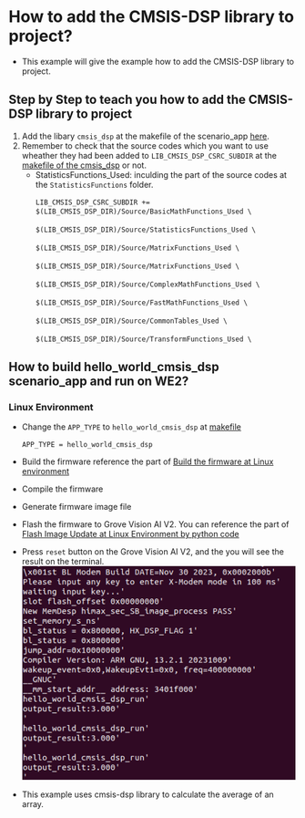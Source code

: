 # How to add the CMSIS-DSP library to project?
- This example will give the example how to add the CMSIS-DSP library to project.

## Step by Step to teach you how to add the CMSIS-DSP library to project
1. Add the libary `cmsis_dsp` at the makefile of the scenario_app [here](https://github.com/HimaxWiseEyePlus/Seeed_Grove_Vision_AI_Module_V2/blob/main/EPII_CM55M_APP_S/app/scenario_app/hello_world_cmsis_dsp/hello_world_cmsis_dsp.mk#L19).
2. Remember to check that the source codes which you want to use wheather they had been added to `LIB_CMSIS_DSP_CSRC_SUBDIR` at the [makefile of the cmsis_dsp](https://github.com/HimaxWiseEyePlus/Seeed_Grove_Vision_AI_Module_V2/blob/main/EPII_CM55M_APP_S/library/cmsis_dsp/cmsis_dsp.mk#L12) or not.
    - StatisticsFunctions_Used: inculding the part of the source codes at the `StatisticsFunctions` folder. 
        ```
        LIB_CMSIS_DSP_CSRC_SUBDIR += $(LIB_CMSIS_DSP_DIR)/Source/BasicMathFunctions_Used \
                                    $(LIB_CMSIS_DSP_DIR)/Source/StatisticsFunctions_Used \
                                    $(LIB_CMSIS_DSP_DIR)/Source/MatrixFunctions_Used \
                                    $(LIB_CMSIS_DSP_DIR)/Source/MatrixFunctions_Used \
                                    $(LIB_CMSIS_DSP_DIR)/Source/ComplexMathFunctions_Used \
                                    $(LIB_CMSIS_DSP_DIR)/Source/FastMathFunctions_Used \
                                    $(LIB_CMSIS_DSP_DIR)/Source/CommonTables_Used \
                                    $(LIB_CMSIS_DSP_DIR)/Source/TransformFunctions_Used \
        ```



## How to build hello_world_cmsis_dsp scenario_app and run on WE2?
### Linux Environment
- Change the `APP_TYPE` to `hello_world_cmsis_dsp` at [makefile](https://github.com/HimaxWiseEyePlus/Seeed_Grove_Vision_AI_Module_V2/blob/main/EPII_CM55M_APP_S/makefile)
    ```
    APP_TYPE = hello_world_cmsis_dsp
    ```
- Build the firmware reference the part of [Build the firmware at Linux environment](https://github.com/HimaxWiseEyePlus/Seeed_Grove_Vision_AI_Module_V2?tab=readme-ov-file#build-the-firmware-at-linux-environment)

- Compile the firmware
- Generate firmware image file
- Flash the firmware to Grove Vision AI V2. You can reference the part of [Flash Image Update at Linux Environment by python code](https://github.com/HimaxWiseEyePlus/Seeed_Grove_Vision_AI_Module_V2?tab=readme-ov-file#flash-image-update-at-linux-environment-by-python-code)
- Press `reset` button on the Grove Vision AI V2, and the you will see the result on the terminal. 
    ![alt text](../../../../images/cmsis_dsp_1.png)
- This example uses cmsis-dsp library to calculate the average of an array.